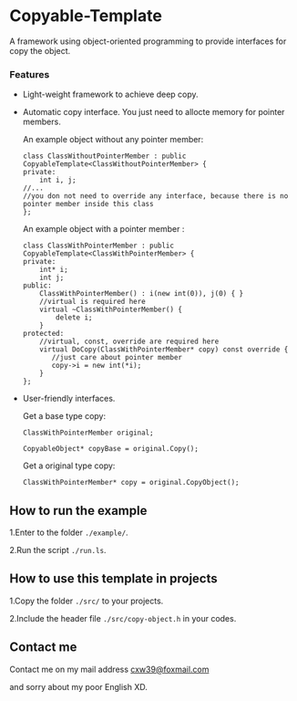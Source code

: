 # Copyable-Template

A framework using object-oriented programming to provide interfaces for copy the object.

### Features
* Light-weight framework to achieve deep copy.
* Automatic copy interface. You just need to allocte memory for pointer members.

    An example object without any pointer member:
    ```
    class ClassWithoutPointerMember : public CopyableTemplate<ClassWithoutPointerMember> {
    private:
        int i, j;
    //...
    //you don not need to override any interface, because there is no pointer member inside this class
    };
    ```
    
    An example object with a pointer member :
    ```
    class ClassWithPointerMember : public CopyableTemplate<ClassWithPointerMember> {
    private:
        int* i;
        int j;
    public:
        ClassWithPointerMember() : i(new int(0)), j(0) { }
        //virtual is required here
        virtual ~ClassWithPointerMember() {
            delete i;
        }
    protected:
        //virtual, const, override are required here
        virtual DoCopy(ClassWithPointerMember* copy) const override {
           //just care about pointer member
           copy->i = new int(*i);
        }
    };
    ```
    
* User-friendly interfaces.
    
    Get a base type copy:
    
    `ClassWithPointerMember original;`
   
   `CopyableObject* copyBase = original.Copy();`
    
    Get a original type copy:
    
    `ClassWithPointerMember* copy = original.CopyObject();`

## How to run the example

1.Enter to the folder `./example/`.

2.Run the script `./run.ls`.

## How to use this template in projects

1.Copy the folder `./src/` to your projects.

2.Include the header file `./src/copy-object.h` in your codes.

## Contact me

Contact me on my mail address cxw39@foxmail.com

and sorry about my poor English XD.
